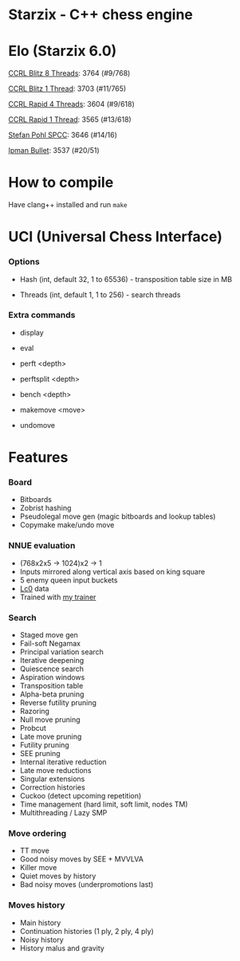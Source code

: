# Starzix - C++ chess engine

# Elo (Starzix 6.0)

[CCRL Blitz 8 Threads](https://www.computerchess.org.uk/ccrl/404/): 3764 (#9/768)

[CCRL Blitz 1 Thread](https://www.computerchess.org.uk/ccrl/404/cgi/compare_engines.cgi?class=Single-CPU+engines&only_best_in_class=on&num_best_in_class=1&print=Rating+list&profile_step=50&profile_numbers=1&print=Results+table&print=LOS+table&table_size=100&ct_from_elo=0&ct_to_elo=10000&match_length=30&cross_tables_for_best_versions_only=1&sort_tables=by+rating&diag=0&reference_list=None&recalibrate=no): 3703 (#11/765)

[CCRL Rapid 4 Threads](https://www.computerchess.org.uk/ccrl/4040/): 3604 (#9/618)

[CCRL Rapid 1 Thread](https://www.computerchess.org.uk/ccrl/4040/cgi/compare_engines.cgi?class=Single-CPU+engines&only_best_in_class=on&num_best_in_class=1&print=Rating+list&profile_step=50&profile_numbers=1&print=Results+table&print=LOS+table&table_size=100&ct_from_elo=0&ct_to_elo=10000&match_length=30&cross_tables_for_best_versions_only=1&sort_tables=by+rating&diag=0&reference_list=None&recalibrate=no): 3565 (#13/618)

[Stefan Pohl SPCC](https://www.sp-cc.de/): 3646 (#14/16)

[Ipman Bullet](https://ipmanchess.yolasite.com/r9-7945hx.php): 3537 (#20/51)

# How to compile

Have clang++ installed and run ```make```

# UCI (Universal Chess Interface)

### Options

- Hash (int, default 32, 1 to 65536) - transposition table size in MB

- Threads (int, default 1, 1 to 256) - search threads

### Extra commands

- display

- eval

- perft \<depth\> 

- perftsplit \<depth\>

- bench \<depth\>

- makemove \<move\>

- undomove

# Features

### Board
- Bitboards
- Zobrist hashing
- Pseudolegal move gen (magic bitboards and lookup tables)
- Copymake make/undo move

### NNUE evaluation 
- (768x2x5 -> 1024)x2 -> 1
- Inputs mirrored along vertical axis based on king square
- 5 enemy queen input buckets
- [Lc0](https://github.com/LeelaChessZero/lc0) data
- Trained with [my trainer](https://github.com/zzzzz151/nn-trainer)

### Search
- Staged move gen
- Fail-soft Negamax
- Principal variation search
- Iterative deepening
- Quiescence search
- Aspiration windows
- Transposition table
- Alpha-beta pruning
- Reverse futility pruning
- Razoring
- Null move pruning
- Probcut
- Late move pruning
- Futility pruning
- SEE pruning
- Internal iterative reduction
- Late move reductions
- Singular extensions
- Correction histories
- Cuckoo (detect upcoming repetition)
- Time management (hard limit, soft limit, nodes TM)
- Multithreading / Lazy SMP

### Move ordering
- TT move
- Good noisy moves by SEE + MVVLVA
- Killer move
- Quiet moves by history
- Bad noisy moves (underpromotions last)

### Moves history
- Main history
- Continuation histories (1 ply, 2 ply, 4 ply)
- Noisy history
- History malus and gravity
